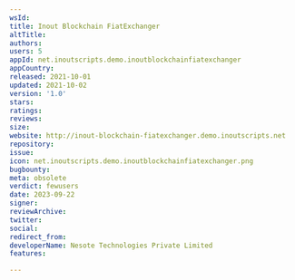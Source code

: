 ```yaml
---
wsId: 
title: Inout Blockchain FiatExchanger
altTitle: 
authors: 
users: 5
appId: net.inoutscripts.demo.inoutblockchainfiatexchanger
appCountry: 
released: 2021-10-01
updated: 2021-10-02
version: '1.0'
stars: 
ratings: 
reviews: 
size: 
website: http://inout-blockchain-fiatexchanger.demo.inoutscripts.net
repository: 
issue: 
icon: net.inoutscripts.demo.inoutblockchainfiatexchanger.png
bugbounty: 
meta: obsolete
verdict: fewusers
date: 2023-09-22
signer: 
reviewArchive: 
twitter: 
social: 
redirect_from: 
developerName: Nesote Technologies Private Limited
features: 

---
```


